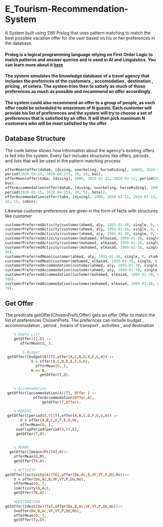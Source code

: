 # E_Tourism-Recommendation-System
A System built using SWI Prolog that uses pattern matching to match the best possible vacation offer for the user based on his or her preferences in the database.

#### Prolog is a logical programming language relying on First Order Logic to match patterns and answer queries and is used in AI and Linguistics. You can learn more about it [here](https://www.geeksforgeeks.org/prolog-an-introduction/)

#### The system simulates the knowledge database of a travel agency that includes the prefernces of the customers _ accomodation , destination , pricing , et cetera. The system tries then to satisfy as much of those preferences as much as possible and recommend an offer accordingly. 

#### The system could also recommend an offer to a group of people, as each offer could be scheduled to amaximum of N guests. Each customer will provide his list of preferences and the system will try to choose a set of preferences that is satisfied by an offer. It will then pick maximum N customers who will be most satisfied by the offer


## Database Structure

The code below shows how information about the agency's existing offers is fed into the system. Every fact includes structures like offers, periods , and lists that will be used in the pattern matching process 

```prolog
offerMean(offer(dahab, [diving, snorkeling, horseRiding], 10000, 2020-02-12, 2020-03-12,
period(2020-03-15, 2020-04-15), 10, 5), bus).
offerMean(offer(taba, [diving], 1000, 2020-02-12, 2020-03-12, period(2020-06-01, 2020-08-31), 10, 1),
bus).
offerAccommodation(offer(dahab, [diving, snorkeling, horseRiding], 10000, 2020-02-12, 2020-03-12,
period(2020-03-15, 2020-04-15), 10, 5), hotel).
offerAccommodation(offer(taba, [diving], 1000, 2020-02-12, 2020-03-12, period(2020-06-01, 2020-08-31),
10, 1), cabin).

```


Likewise customer preferences are given in the form of facts with structures like *customer*

```prolog
customerPreferredActivity(customer(ahmed, aly, 1993-01-30, single, 0, student), diving, 100).
customerPreferredActivity(customer(ahmed, aly, 1993-01-30, single, 0, student), snorkeling, 100).
customerPreferredActivity(customer(ahmed, aly, 1993-01-30, single, 0, student), horseRiding, 20).
customerPreferredActivity(customer(mohamed, elkasad, 1999-01-30, single, 0, student), snorkeling, 60).
customerPreferredActivity(customer(mohamed, elkasad, 1999-01-30, single, 0, student), diving, 20).
customerPreferredActivity(customer(mohamed, elkasad, 1999-01-30, single, 0, student), horseRiding,
50).
customerPreferredMean(customer(ahmed, aly, 1993-01-30, single, 0, student), bus, 100).
customerPreferredMean(customer(mohamed, elkasad, 1999-01-30, single, 0, student), bus, 10).
customerPreferredAccommodation(customer(ahmed, aly, 1993-01-30, single, 0, student), hotel, 20).
customerPreferredAccommodation(customer(ahmed, aly, 1993-01-30, single, 0, student), cabin, 50).
customerPreferredAccommodation(customer(mohamed, elkasad, 1999-01-30, single, 0, student), hotel,
100).
customerPreferredAccommodation(customer(mohamed, elkasad, 1999-01-30, single, 0, student), cabin,
79).

```

## Get Offer
The predicate getOffer(ChosenPrefs,Offer) gets an offer Offer to match the list of preferences ChosenPrefs. The prefernces can include budget , accomomodation , period , means of transport , activities , and destination


```prolog
    % Empty List
  	getOffer([],O) :-
	   offerMean(O,_).

		% Budget
 getOffer([budget(B)|T],offer(A,C,N,D,E,F,G,H)) :-
	      	O = offer(A,C,N,D,E,F,G,H),
		      offerMean(O,_),
	        N =< B,
			    getOffer(T,O).
	
	
	% Accommodation
 getOffer([accommodation(A)|T], Offer ) :-
	         offerAccommodation(Offer,A),
			     getOffer(T,Offer).
			
    % PERIOD	        
 getOffer([period(X,Y)|T],offer(A,B,C,D,F,E,G,H)) :-
	   O = offer(A,B,C,D,F,E,G,H),
	   offerMean(O,_),
     overlapPeriod(period(X,Y),E),
     getOffer(T,O).
			
			
    % MEANS   
  getOffer([means(M)|T4],O):-
	offerMean(O,M),
	getOffer(T4,O).
	
    % ACTIVITY
getOffer([activity(A)|T6],offer(De,Ac,B,VF,VT,P,DU,No)):-
	O = offer(De,Ac,B,VF,VT,P,DU,No),
	offerMean(O,_),
	isActivity(A,Ac),
	getOffer(T6,O).	
	
	%DESTINATION
getOffer([dest(De)|Ta],offer(De,B,Ac,VF,VT,P,DU,No)):-
	O=offer(De,B,Ac,VF,VT,P,DU,No),
	offerMean(O,_),
	getOffer(Ta,O).
```

